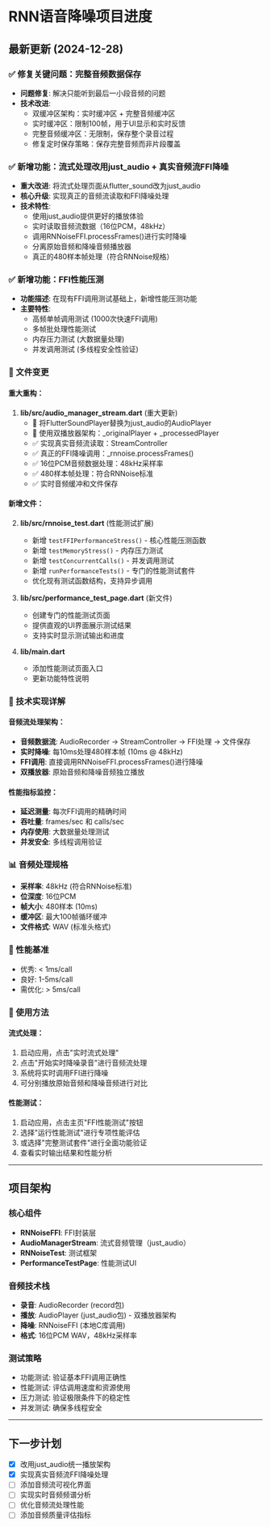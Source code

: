 # RNN语音降噪项目进度

## 最新更新 (2024-12-28)

### ✅ 修复关键问题：完整音频数据保存
- **问题修复**: 解决只能听到最后一小段音频的问题
- **技术改进**: 
  - 双缓冲区架构：实时缓冲区 + 完整音频缓冲区
  - 实时缓冲区：限制100帧，用于UI显示和实时反馈
  - 完整音频缓冲区：无限制，保存整个录音过程
  - 修复定时保存策略：保存完整音频而非片段覆盖

### ✅ 新增功能：流式处理改用just_audio + 真实音频流FFI降噪
- **重大改进**: 将流式处理页面从flutter_sound改为just_audio
- **核心升级**: 实现真正的音频流读取和FFI降噪处理
- **技术特性**:
  - 使用just_audio提供更好的播放体验
  - 实时读取音频流数据（16位PCM，48kHz）
  - 调用RNNoiseFFI.processFrames()进行实时降噪
  - 分离原始音频和降噪音频播放器
  - 真正的480样本帧处理（符合RNNoise规格）

### ✅ 新增功能：FFI性能压测
- **功能描述**: 在现有FFI调用测试基础上，新增性能压测功能
- **主要特性**:
  - 高频单帧调用测试 (1000次快速FFI调用)
  - 多帧批处理性能测试
  - 内存压力测试 (大数据量处理)
  - 并发调用测试 (多线程安全性验证)

### 📁 文件变更

#### 重大重构：
1. **lib/src/audio_manager_stream.dart** (重大更新)
   - 🔄 将FlutterSoundPlayer替换为just_audio的AudioPlayer
   - 🔄 使用双播放器架构：_originalPlayer + _processedPlayer
   - ✅ 实现真实音频流读取：StreamController<Uint8List>
   - ✅ 真正的FFI降噪调用：_rnnoise.processFrames()
   - ✅ 16位PCM音频数据处理：48kHz采样率
   - ✅ 480样本帧处理：符合RNNoise标准
   - ✅ 实时音频缓冲和文件保存

#### 新增文件：
2. **lib/src/rnnoise_test.dart** (性能测试扩展)
   - 新增 `testFFIPerformanceStress()` - 核心性能压测函数
   - 新增 `testMemoryStress()` - 内存压力测试
   - 新增 `testConcurrentCalls()` - 并发调用测试  
   - 新增 `runPerformanceTests()` - 专门的性能测试套件
   - 优化现有测试函数结构，支持异步调用

3. **lib/src/performance_test_page.dart** (新文件)
   - 创建专门的性能测试页面
   - 提供直观的UI界面展示测试结果
   - 支持实时显示测试输出和进度

4. **lib/main.dart**
   - 添加性能测试页面入口
   - 更新功能特性说明

### 🔧 技术实现详解

#### 音频流处理架构：
- **音频数据流**: AudioRecorder → StreamController → FFI处理 → 文件保存
- **实时降噪**: 每10ms处理480样本帧 (10ms @ 48kHz)
- **FFI调用**: 直接调用RNNoiseFFI.processFrames()进行降噪
- **双播放器**: 原始音频和降噪音频独立播放

#### 性能指标监控：
- **延迟测量**: 每次FFI调用的精确时间
- **吞吐量**: frames/sec 和 calls/sec
- **内存使用**: 大数据量处理测试
- **并发安全**: 多线程调用验证

### 📊 音频处理规格
- **采样率**: 48kHz (符合RNNoise标准)
- **位深度**: 16位PCM
- **帧大小**: 480样本 (10ms)
- **缓冲区**: 最大100帧循环缓冲
- **文件格式**: WAV (标准头格式)

### 🎯 性能基准
- 优秀: < 1ms/call
- 良好: 1-5ms/call  
- 需优化: > 5ms/call

### 📝 使用方法

#### 流式处理：
1. 启动应用，点击"实时流式处理"
2. 点击"开始实时降噪录音"进行音频流处理
3. 系统将实时调用FFI进行降噪
4. 可分别播放原始音频和降噪音频进行对比

#### 性能测试：
1. 启动应用，点击主页"FFI性能测试"按钮
2. 选择"运行性能测试"进行专项性能评估
3. 或选择"完整测试套件"进行全面功能验证
4. 查看实时输出结果和性能分析

---

## 项目架构

### 核心组件
- **RNNoiseFFI**: FFI封装层
- **AudioManagerStream**: 流式音频管理（just_audio）
- **RNNoiseTest**: 测试框架
- **PerformanceTestPage**: 性能测试UI

### 音频技术栈
- **录音**: AudioRecorder (record包)
- **播放**: AudioPlayer (just_audio包) - 双播放器架构
- **降噪**: RNNoiseFFI (本地C库调用)
- **格式**: 16位PCM WAV，48kHz采样率

### 测试策略
- 功能测试: 验证基本FFI调用正确性
- 性能测试: 评估调用速度和资源使用
- 压力测试: 验证极限条件下的稳定性
- 并发测试: 确保多线程安全

---

## 下一步计划
- [x] 改用just_audio统一播放架构
- [x] 实现真实音频流FFI降噪处理
- [ ] 添加音频流可视化界面
- [ ] 实现实时音频频谱分析
- [ ] 优化音频流处理性能
- [ ] 添加音频质量评估指标 